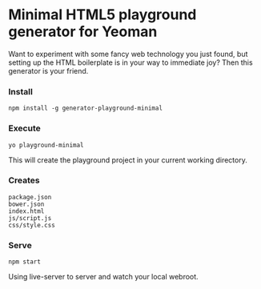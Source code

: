 # Minimal HTML5 playground generator for Yeoman

Want to experiment with some fancy web technology you just found, but setting up the HTML boilerplate is in your way to immediate joy? Then this generator is your friend.

### Install

    npm install -g generator-playground-minimal

### Execute

    yo playground-minimal

This will create the playground project in your current working directory.


### Creates

    package.json
    bower.json
    index.html
    js/script.js
    css/style.css

### Serve

    npm start

Using live-server to server and watch your local webroot.